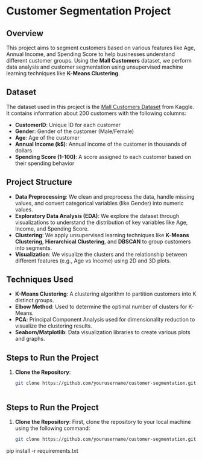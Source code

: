 # Customer Segmentation Project

## Overview

This project aims to segment customers based on various features like Age, Annual Income, and Spending Score to help businesses understand different customer groups. Using the **Mall Customers** dataset, we perform data analysis and customer segmentation using unsupervised machine learning techniques like **K-Means Clustering**.

## Dataset

The dataset used in this project is the [Mall Customers Dataset](https://www.kaggle.com/vjchoudhary7/customer-segmentation-tutorial-in-python) from Kaggle. It contains information about 200 customers with the following columns:

- **CustomerID**: Unique ID for each customer
- **Gender**: Gender of the customer (Male/Female)
- **Age**: Age of the customer
- **Annual Income (k$)**: Annual income of the customer in thousands of dollars
- **Spending Score (1-100)**: A score assigned to each customer based on their spending behavior

## Project Structure

- **Data Preprocessing**: We clean and preprocess the data, handle missing values, and convert categorical variables (like Gender) into numeric values.
- **Exploratory Data Analysis (EDA)**: We explore the dataset through visualizations to understand the distribution of key variables like Age, Income, and Spending Score.
- **Clustering**: We apply unsupervised learning techniques like **K-Means Clustering**, **Hierarchical Clustering**, and **DBSCAN** to group customers into segments.
- **Visualization**: We visualize the clusters and the relationship between different features (e.g., Age vs Income) using 2D and 3D plots.

## Techniques Used

- **K-Means Clustering**: A clustering algorithm to partition customers into K distinct groups.
- **Elbow Method**: Used to determine the optimal number of clusters for K-Means.
- **PCA**: Principal Component Analysis used for dimensionality reduction to visualize the clustering results.
- **Seaborn/Matplotlib**: Data visualization libraries to create various plots and graphs.

## Steps to Run the Project

1. **Clone the Repository**:
   ```bash
   git clone https://github.com/yourusername/customer-segmentation.git



## Steps to Run the Project

1. **Clone the Repository**:
   First, clone the repository to your local machine using the following command:
   ```bash
   git clone https://github.com/yourusername/customer-segmentation.git


pip install -r requirements.txt


